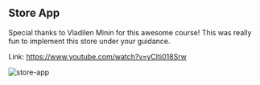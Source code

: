 ## Store App

Special thanks to Vladilen Minin for this awesome course! This was really fun to implement this store under your guidance.

Link: https://www.youtube.com/watch?v=yCIti018Srw

![store-app](https://user-images.githubusercontent.com/92729800/212413346-8f41deb6-4ac8-4a95-a8e4-7f550fdf7627.png)
